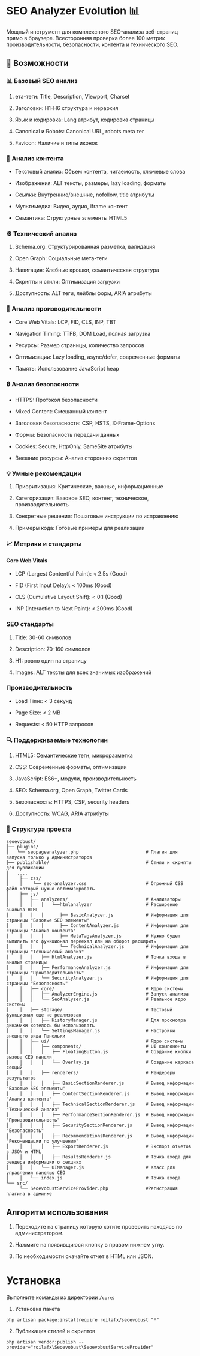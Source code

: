# SEO Analyzer Evolution 📊

Мощный инструмент для комплексного SEO-анализа веб-страниц прямо в браузере. Всесторонняя проверка более 100 метрик производительности, безопасности, контента и технического SEO.

## 🌟 Возможности

### 📊 Базовый SEO анализ

1. ета-теги: Title, Description, Viewport, Charset

2. Заголовки: H1-H6 структура и иерархия

3. Язык и кодировка: Lang атрибут, кодировка страницы

4. Canonical и Robots: Canonical URL, robots meta тег

5. Favicon: Наличие и типы иконок

### 📝 Анализ контента

* Текстовый анализ: Объем контента, читаемость, ключевые слова

* Изображения: ALT тексты, размеры, lazy loading, форматы

* Ссылки: Внутренние/внешние, nofollow, title атрибуты

* Мультимедиа: Видео, аудио, iframe контент

* Семантика: Структурные элементы HTML5

### ⚙️ Технический анализ

1. Schema.org: Структурированная разметка, валидация

2. Open Graph: Социальные мета-теги

3. Навигация: Хлебные крошки, семантическая структура

4. Скрипты и стили: Оптимизация загрузки

5. Доступность: ALT теги, лейблы форм, ARIA атрибуты

### 🚀 Анализ производительности

* Core Web Vitals: LCP, FID, CLS, INP, TBT

* Navigation Timing: TTFB, DOM Load, полная загрузка

* Ресурсы: Размер страницы, количество запросов

* Оптимизации: Lazy loading, async/defer, современные форматы

* Память: Использование JavaScript heap

### 🔒 Анализ безопасности

* HTTPS: Протокол безопасности

* Mixed Content: Смешанный контент

* Заголовки безопасности: CSP, HSTS, X-Frame-Options

* Формы: Безопасность передачи данных

* Cookies: Secure, HttpOnly, SameSite атрибуты

* Внешние ресурсы: Анализ сторонних скриптов

### 💡 Умные рекомендации

1. Приоритизация: Критические, важные, информационные

2. Категоризация: Базовое SEO, контент, техническое, производительность

3. Конкретные решения: Пошаговые инструкции по исправлению

4. Примеры кода: Готовые примеры для реализации

### 📈 Метрики и стандарты

#### Core Web Vitals

* LCP (Largest Contentful Paint): < 2.5s (Good)

* FID (First Input Delay): < 100ms (Good)

* CLS (Cumulative Layout Shift): < 0.1 (Good)

* INP (Interaction to Next Paint): < 200ms (Good)

### SEO стандарты

1. Title: 30-60 символов

2. Description: 70-160 символов

3. H1: ровно один на страницу

4. Images: ALT тексты для всех значимых изображений

### Производительность

* Load Time: < 3 секунд

* Page Size: < 2 MB

* Requests: < 50 HTTP запросов

### 🔍 Поддерживаемые технологии

1. HTML5: Семантические теги, микроразметка

2. CSS: Современные форматы, оптимизации

3. JavaScript: ES6+, модули, производительность

4. SEO: Schema.org, Open Graph, Twitter Cards

5. Безопасность: HTTPS, CSP, security headers

6. Доступность: WCAG, ARIA атрибуты

### 📁 Структура проекта
```
seoevobust/
├── plugins/
│   └── seopageanalyzer.php                         # Плагин для запуска только у Администраторов
├── publishable/                                    # Стили и скрипты для публикации
│   ....
│    ├── css/
│    │    └── seo-analyzer.css                      # Огромный CSS файл который нужно оптимизировать
│    ├── js/
│    │   ├── analyzers/                             # Анализаторы
│    │   │   │   └──htmlanalyzer                    # Расширение анализа HTML
│    │   │   │      ├── BasicAnalyzer.js            # Информация для страницы "Базовые SEO элементы"
│    │   │   │      ├── ContentAnalyzer.js          # Информация для страницы "Анализ контента"
│    │   │   │      ├── MetaTagsAnalyzer.js         # Нужно будет выпилить его функционал переехал или на оборот расширить
│    │   │   │      └── TechnicalAnalyzer.js        # Информация для страницы "Технический анализ"
│    │   │   ├── HtmlAnalyzer.js                    # Точка входа в анализ страницы
│    │   │   ├── PerformanceAnalyzer.js             # Информация для страницы "Производительность"
│    │   │   └── SecurityAnalyzer.js                # Информация для страницы "Безопасность"
│    │   ├── core/                                  # Ядро системы
│    │   │   ├── AnalyzerEngine.js                  # Запуск анализа
│    │   │   └── SeoAnalyzer.js                     # Реальное ядро системы
│    │   ├── storage/                               # Тестовый функционал еще не реализован
│    │   │   ├── HistoryManager.js                  # Для просмотра динамики хотелось бы использовать
│    │   │   └── SettingsManager.js                 # Настройки внешнего вида Панельки
│    │   ├── ui/                                    # Ядро системы
│    │   │   ├── components/                        # UI компоненты
│    │   │   │   ├── FloatingButton.js              # Создание кнопки вызова СЕО панели
│    │   │   │   └── Overlay.js                     # Создание каркаса секций
│    │   │   ├── renderers/                         # Рендереры результатов
│    │   │   │   ├── BasicSectionRenderer.js        # Вывод информации "Базовые SEO элементы"
│    │   │   │   ├── ContentSectionRenderer.js      # Вывод информации "Анализ контента"
│    │   │   │   ├── TechnicalSectionRenderer.js    # Вывод информации "Технический анализ"
│    │   │   │   ├── PerformanceSectionRenderer.js  # Вывод информации "Производительность"
│    │   │   │   ├── SecuritySectionRenderer.js     # Вывод информации "Безопасность"
│    │   │   │   ├── RecommendationsRenderer.js     # Вывод информации "Рекомендации по улучшению"
│    │   │   │   ├── ExportRenderer.js              # Экспорт отчетов в JSON и HTML
│    │   │   │   ├── ResultsRenderer.js             # Точка входа для рендера информации о секциях
│    │   │   └── UIManager.js                       # Класс для управления панелью СЕО
│    │   └── index.js                               # Точка входа
└── src/
     └── SeoevobustServiceProvider.php              #Регистрация плагина в админке
```

## Алгоритм использования

1. Переходите на страницу которую хотите проверить находясь по администратором.

2. Нажмите на появивщиюся кнопку в правом нижнем углу.

3. По необходимости скачайте отчет в HTML или JSON.

# Установка

Выполните команды из директории `/core`:

1. Установка пакета
```
php artisan package:installrequire roilafx/seoevobust "*"
```
2. Публикация стилей и скриптов
```
php artisan vendor:publish --provider="roilafx\Seoevobust\SeoevobustServiceProvider"
```
